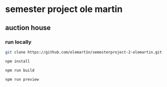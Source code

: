 # semester project ole martin
## auction house

### run locally
```bash
git clone https://github.com/olemart1n/semesterproject-2-olemartin.git
```
```bash
npm install
```
```bash
npm run build
```
```bash
npm run preview
```
